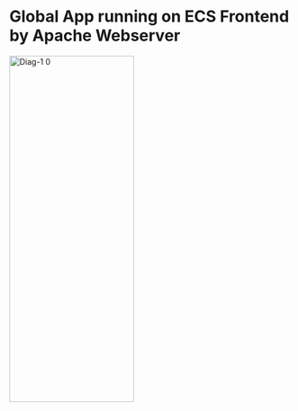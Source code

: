 # Global App running on ECS Frontend by Apache Webserver



<img width="221" height="616" alt="Diag-1 0" src="https://github.com/user-attachments/assets/de4b44ac-72af-46f0-8637-501b8437917d" />
